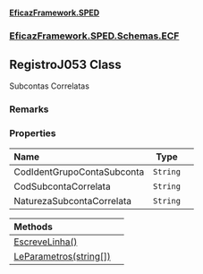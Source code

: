 #### [EficazFramework.SPED](EficazFrameworkSPED.md 'EficazFramework SPED')
### [EficazFramework.SPED.Schemas.ECF](EficazFramework.SPED.Schemas.ECF.md 'EficazFramework.SPED.Schemas.ECF')

## RegistroJ053 Class

Subcontas Correlatas

### Remarks
### Properties

| Name | Type | |
| :--- | :---: | :--- |
| CodIdentGrupoContaSubconta | `String` |  |
| CodSubcontaCorrelata | `String` |  |
| NaturezaSubcontaCorrelata | `String` |  |

| Methods | |
| :--- | :--- |
| [EscreveLinha()](EficazFramework.SPED.Schemas.ECF/RegistroJ053/EscreveLinha().md 'EficazFramework.SPED.Schemas.ECF.RegistroJ053.EscreveLinha()') | |
| [LeParametros(string[])](EficazFramework.SPED.Schemas.ECF/RegistroJ053/LeParametros(string[]).md 'EficazFramework.SPED.Schemas.ECF.RegistroJ053.LeParametros(string[])') | |
